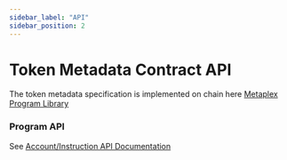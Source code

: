 ```yaml
---
sidebar_label: "API"
sidebar_position: 2
---
```


# Token Metadata Contract API
The token metadata specification is implemented on chain here [Metaplex Program Library](https://github.com/metaplex-foundation/metaplex-program-library/tree/master/token-metadata/program)

### Program API

See [Account/Instruction API Documentation](https://metaplex-foundation.github.io/metaplex-program-library/mpl_token_metadata)
